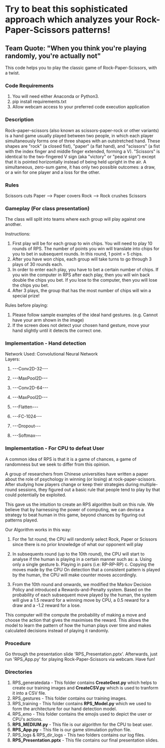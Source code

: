 # Try to beat this sophisticated approach which analyzes your Rock-Paper-Scissors patterns!
## Team Quote: "When you think you're playing randomly, you're actually not"
This code helps you to play the classic game of Rock-Paper-Scissors, with a twist.


### Code Requirements
1. You will need either Anaconda or Python3.
2. pip install requirements.txt
3. Allow webcam access to your preferred code execution application


### Description
Rock–paper–scissors (also known as scissors-paper-rock or other variants) is a hand game usually played between two people, in which each player simultaneously forms one of three shapes with an outstretched hand. These shapes are "rock" (a closed fist), "paper" (a flat hand), and "scissors" (a fist with the index finger and middle finger extended, forming a V). "Scissors" is identical to the two-fingered V sign (aka "victory" or "peace sign") except that it is pointed horizontally instead of being held upright in the air. A simultaneous, zero-sum game, it has only two possible outcomes: a draw, or a win for one player and a loss for the other.


### Rules
Scissors cuts Paper --> Paper covers Rock --> Rock crushes Scissors 


### Gameplay (For class presentation)
The class will split into teams where each group will play against one another.

Instructions:
1. First play will be for each group to win chips. You will need to play 10 rounds of RPS. The number of points you win will translate into chips for you to bet in subsequent rounds. In this round, 1 point = 5 chips.
2. After you have won chips, each group will take turns to go through 3 plays of 30 rounds each. 
3. In order to enter each play, you have to bet a certain number of chips. If you win the computer in RPS after each play, then you will win back double the chips you bet. If you lose to the computer, then you will lose the chips you bet. 
4. After 3 plays, the group that has the most number of chips will win a special prize! 

Rules before playing:
1. Please follow sample examples of the ideal hand gestures. (e.g. Cannot have your arm shown in the image)
2. If the screen does not detect your chosen hand gesture, move your hand slightly until it detects the correct one.


### Implementation - Hand detection
Network Used: Convolutional Neural Network<br/>
Layers:

1. ---Conv2D-32---

2. ---MaxPool2D---

3. ---Conv2D-64---

4. ---MaxPool2D---

5. ---Flatten---

6. ---FC-1024---

7. ---Dropout---

8. ---Softmax---


### Implementation - For CPU to defeat User
A common idea of RPS is that it is a game of chances, a game of randomness but we seek to differ from this opinion.

A group of researchers from Chinese universities have written a paper about the role of psychology in winning (or losing) at rock-paper-scissors. After studying how players change or keep their strategies during multiple-round sessions, they figured out a basic rule that people tend to play by that could potentially be exploited.

This gave us the intuition to create an RPS algorithm built on this rule. We believe that by harnessing the power of computing, we can devise a strategy to beat human in this game, beyond chances by figuring out patterns played.

Our Algorithm works in this way:
1. For the 1st round, the CPU will randomly select Rock, Paper or Scissors since there is no prior knowledge of what our opponent will play

2. In subsequents round (up to the 10th round), the CPU will start to analyse if the human is playing in a certain manner such as:
	a. Using only a single gesture
	b. Playing in pairs (i.e: RP-RP-RP)
	c. Copying the moves made by the CPU
On detection that a consistent pattern is played by the human, the CPU will make counter moves accordingly.

3. From the 10th round and onwards, we modified the Markov Decision Policy and introduced a Rewards-and-Penalty system. Based on the probability of each subsequent move played by the human, the system will give a 1.5 reward for a winning move by CPU, a 0.5 reward for a draw and a -1.2 reward for a lose.

This computer will the compute the probability of making a move and choose the action that gives the maximises the reward. This allows the model to learn the pattern of how the human plays over time and makes calculated decisions instead of playing it randomly.


### Procedure
Go through the presentation slide 'RPS_Presentation.pptx'.
Afterwards, just run 'RPS_App.py' for playing Rock-Paper-Scissors via webcam. Have fun!


### Directories
1. RPS_generatedata - This folder contains <b>CreateGest.py</b> which helps to create our training images and <b>CreateCSV.py</b> which is used to tranform it into a CSV file.
2. RPS_gestures - This folder contains our training images.
3. RPS_training - This folder contains <b>RPS_Model.py</b> which we used to form the architecture for our hand detection model.
4. RPS_emo - This folder contains the emojis used to depict the user or CPU's actions.
5. <b>RPS_MEDIUM.py</b> - This file is our algorithm for the CPU to beat user.
6. <b>RPS_App.py</b> - This file is our game stimulation python file.
7. RPS_logs & RPS_dir_logs - This two folders contains our log files.
8. <b>RPS_Presentation.pptx</b> - This file contains our final presentation slides.



